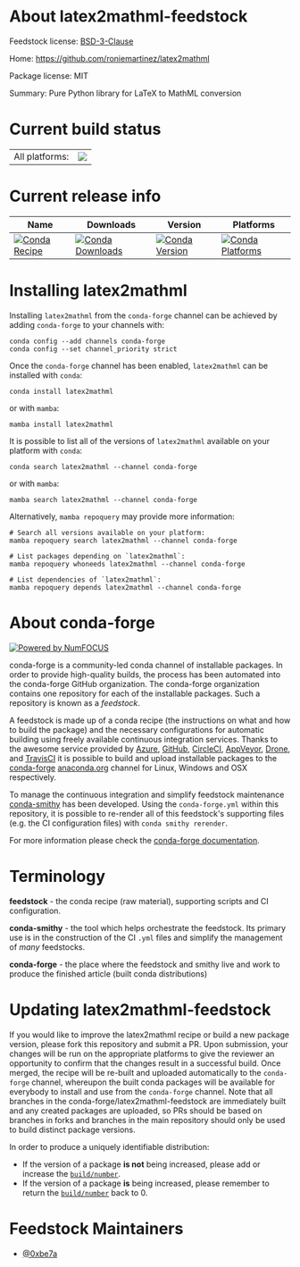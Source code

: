 About latex2mathml-feedstock
============================

Feedstock license: [BSD-3-Clause](https://github.com/conda-forge/latex2mathml-feedstock/blob/main/LICENSE.txt)

Home: https://github.com/roniemartinez/latex2mathml

Package license: MIT

Summary: Pure Python library for LaTeX to MathML conversion

Current build status
====================


<table><tr><td>All platforms:</td>
    <td>
      <a href="https://dev.azure.com/conda-forge/feedstock-builds/_build/latest?definitionId=20230&branchName=main">
        <img src="https://dev.azure.com/conda-forge/feedstock-builds/_apis/build/status/latex2mathml-feedstock?branchName=main">
      </a>
    </td>
  </tr>
</table>

Current release info
====================

| Name | Downloads | Version | Platforms |
| --- | --- | --- | --- |
| [![Conda Recipe](https://img.shields.io/badge/recipe-latex2mathml-green.svg)](https://anaconda.org/conda-forge/latex2mathml) | [![Conda Downloads](https://img.shields.io/conda/dn/conda-forge/latex2mathml.svg)](https://anaconda.org/conda-forge/latex2mathml) | [![Conda Version](https://img.shields.io/conda/vn/conda-forge/latex2mathml.svg)](https://anaconda.org/conda-forge/latex2mathml) | [![Conda Platforms](https://img.shields.io/conda/pn/conda-forge/latex2mathml.svg)](https://anaconda.org/conda-forge/latex2mathml) |

Installing latex2mathml
=======================

Installing `latex2mathml` from the `conda-forge` channel can be achieved by adding `conda-forge` to your channels with:

```
conda config --add channels conda-forge
conda config --set channel_priority strict
```

Once the `conda-forge` channel has been enabled, `latex2mathml` can be installed with `conda`:

```
conda install latex2mathml
```

or with `mamba`:

```
mamba install latex2mathml
```

It is possible to list all of the versions of `latex2mathml` available on your platform with `conda`:

```
conda search latex2mathml --channel conda-forge
```

or with `mamba`:

```
mamba search latex2mathml --channel conda-forge
```

Alternatively, `mamba repoquery` may provide more information:

```
# Search all versions available on your platform:
mamba repoquery search latex2mathml --channel conda-forge

# List packages depending on `latex2mathml`:
mamba repoquery whoneeds latex2mathml --channel conda-forge

# List dependencies of `latex2mathml`:
mamba repoquery depends latex2mathml --channel conda-forge
```


About conda-forge
=================

[![Powered by
NumFOCUS](https://img.shields.io/badge/powered%20by-NumFOCUS-orange.svg?style=flat&colorA=E1523D&colorB=007D8A)](https://numfocus.org)

conda-forge is a community-led conda channel of installable packages.
In order to provide high-quality builds, the process has been automated into the
conda-forge GitHub organization. The conda-forge organization contains one repository
for each of the installable packages. Such a repository is known as a *feedstock*.

A feedstock is made up of a conda recipe (the instructions on what and how to build
the package) and the necessary configurations for automatic building using freely
available continuous integration services. Thanks to the awesome service provided by
[Azure](https://azure.microsoft.com/en-us/services/devops/), [GitHub](https://github.com/),
[CircleCI](https://circleci.com/), [AppVeyor](https://www.appveyor.com/),
[Drone](https://cloud.drone.io/welcome), and [TravisCI](https://travis-ci.com/)
it is possible to build and upload installable packages to the
[conda-forge](https://anaconda.org/conda-forge) [anaconda.org](https://anaconda.org/)
channel for Linux, Windows and OSX respectively.

To manage the continuous integration and simplify feedstock maintenance
[conda-smithy](https://github.com/conda-forge/conda-smithy) has been developed.
Using the ``conda-forge.yml`` within this repository, it is possible to re-render all of
this feedstock's supporting files (e.g. the CI configuration files) with ``conda smithy rerender``.

For more information please check the [conda-forge documentation](https://conda-forge.org/docs/).

Terminology
===========

**feedstock** - the conda recipe (raw material), supporting scripts and CI configuration.

**conda-smithy** - the tool which helps orchestrate the feedstock.
                   Its primary use is in the construction of the CI ``.yml`` files
                   and simplify the management of *many* feedstocks.

**conda-forge** - the place where the feedstock and smithy live and work to
                  produce the finished article (built conda distributions)


Updating latex2mathml-feedstock
===============================

If you would like to improve the latex2mathml recipe or build a new
package version, please fork this repository and submit a PR. Upon submission,
your changes will be run on the appropriate platforms to give the reviewer an
opportunity to confirm that the changes result in a successful build. Once
merged, the recipe will be re-built and uploaded automatically to the
`conda-forge` channel, whereupon the built conda packages will be available for
everybody to install and use from the `conda-forge` channel.
Note that all branches in the conda-forge/latex2mathml-feedstock are
immediately built and any created packages are uploaded, so PRs should be based
on branches in forks and branches in the main repository should only be used to
build distinct package versions.

In order to produce a uniquely identifiable distribution:
 * If the version of a package **is not** being increased, please add or increase
   the [``build/number``](https://docs.conda.io/projects/conda-build/en/latest/resources/define-metadata.html#build-number-and-string).
 * If the version of a package **is** being increased, please remember to return
   the [``build/number``](https://docs.conda.io/projects/conda-build/en/latest/resources/define-metadata.html#build-number-and-string)
   back to 0.

Feedstock Maintainers
=====================

* [@0xbe7a](https://github.com/0xbe7a/)

